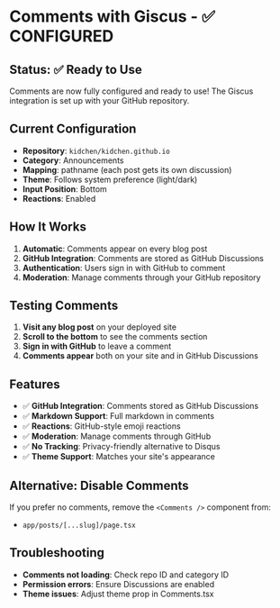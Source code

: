 # Comments with Giscus - ✅ CONFIGURED

## Status: ✅ Ready to Use

Comments are now fully configured and ready to use! The Giscus integration is set up with your GitHub repository.

## Current Configuration

- **Repository**: `kidchen/kidchen.github.io`
- **Category**: Announcements
- **Mapping**: pathname (each post gets its own discussion)
- **Theme**: Follows system preference (light/dark)
- **Input Position**: Bottom
- **Reactions**: Enabled

## How It Works

1. **Automatic**: Comments appear on every blog post
2. **GitHub Integration**: Comments are stored as GitHub Discussions
3. **Authentication**: Users sign in with GitHub to comment
4. **Moderation**: Manage comments through your GitHub repository

## Testing Comments

1. **Visit any blog post** on your deployed site
2. **Scroll to the bottom** to see the comments section
3. **Sign in with GitHub** to leave a comment
4. **Comments appear** both on your site and in GitHub Discussions

## Features

- ✅ **GitHub Integration**: Comments stored as GitHub Discussions
- ✅ **Markdown Support**: Full markdown in comments
- ✅ **Reactions**: GitHub-style emoji reactions
- ✅ **Moderation**: Manage comments through GitHub
- ✅ **No Tracking**: Privacy-friendly alternative to Disqus
- ✅ **Theme Support**: Matches your site's appearance

## Alternative: Disable Comments

If you prefer no comments, remove the `<Comments />` component from:
- `app/posts/[...slug]/page.tsx`

## Troubleshooting

- **Comments not loading**: Check repo ID and category ID
- **Permission errors**: Ensure Discussions are enabled
- **Theme issues**: Adjust theme prop in Comments.tsx